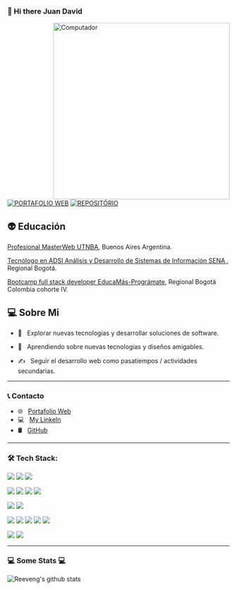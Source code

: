 ### 👋 Hi there Juan David 

<img src="https://raw.githubusercontent.com/MicaelliMedeiros/micaellimedeiros/master/image/computer-illustration.png" min-width="400px" max-width="400px" width="400px" align="right" alt="Computador">


[![PORTAFOLIO WEB](https://img.shields.io/badge/perfil%20-%23323330.svg?&style=for-the-badge&logo=perfil&logoColor=black&color=FF0080)](https://portafolio-web-one.vercel.app/) [![REPOSITÓRIO](https://img.shields.io/badge/repositório%20-%23323330.svg?&style=for-the-badge&logo=repositório&logoColor=black&color=8000FF)](https://github.com/JDQN)


<h2> 👽 Educación </h2>

<p>
 <a href="https://sceu.frba.utn.edu.ar/course/professional-webmaster/">Profesional MasterWeb UTNBA</a>, Buenos Aires Argentina. </br>
 </em>
</p>

<p>
 <a href="http://oferta.senasofiaplus.edu.co/sofia-oferta/">Tecnólogo en ADSI Análisis y Desarrollo de Sistemas de Información SENA </a>, Regional Bogotá. </br>
</em>
</p>

<p>
 <a href="https://educamas.com.co/">Bootcamp full stack developer EducaMás-Prográmate</a>, Regional Bogotá Colombia cohorte IV. </br>
 </em>
</p>

<h2> 💻 Sobre Mi </h2>

 
- 🧠 &nbsp; Explorar nuevas tecnologías y desarrollar soluciones de software.

- 🌱 &nbsp; Aprendiendo sobre nuevas tecnologias y diseños amigables.

- ✍️ &nbsp; Seguir el desarrollo web como pasatiempos / actividades secundarias.

---

<h3> 📞 Contacto </h3>

- 🌐 &nbsp; <a href="https://portafolio-web-one.vercel.app/"> Portafolio Web </a>
- 💻 &nbsp; <a href="https://www.linkedin.com/in/viamonte2319/"> My LinkeIn </a>
- 🛢 &nbsp; <a href="https://github.com/JDQN"> GitHub </a>

---

<h3>🛠 Tech Stack: </h3>

<p>
 <img  src="https://img.shields.io/badge/HTML-FF5733?style=for-the-badge&logo=html5&logoColor=white"/> 
 <img  src="https://img.shields.io/badge/CSS-00D3E8?&style=for-the-badge&logo=css3&logoColor=white"/> 
 <img  src="https://img.shields.io/badge/Bootstrap-563D7C?style=for-the-badge&logo=bootstrap&logoColor=white"/> 
</p> 


<p>
 <img  src="https://img.shields.io/badge/React-20232A?style=for-the-badge&logo=react&logoColor=61DAFB"/> 
 <img src="https://img.shields.io/badge/Node.js-43853D?style=for-the-badge&logo=node.js&logoColor=white"/> 
 <img  src="https://img.shields.io/badge/JavaScript-D4AC0D?style=for-the-badge&logo=javascript&logoColor=F7DF1E"/> 
 <img  src="https://img.shields.io/badge/Express.js-138D75?style=for-the-badge"/> 
</p>

<p>
 <img  src="https://img.shields.io/badge/MongoDB-2ECC71?style=for-the-badge&logo=mongodb&logoColor=white"/> 
 <img src="https://img.shields.io/badge/MySQL-016FA2?style=for-the-badge&logo=mysql&logoColor=white"/>
</p>

<p>
 <img  src="https://img.shields.io/badge/git-884EA0.svg?style=for-the-badge&logo=git&logoColor=white"/> 
 <img  src="https://img.shields.io/badge/Postman-FF6C37?style=for-the-badge&logo=postman&logoColor=white"/> 
 <img  src="https://img.shields.io/badge/jira-%230A0FFF.svg?style=for-the-badge&logo=jira&logoColor=white"/> 
 <img  src="https://img.shields.io/badge/figma-%23F24E1E.svg?style=for-the-badge&logo=figma&logoColor=white"/> 
 <img  src="https://img.shields.io/badge/wordpress-1A5276?style=for-the-badge&logo=wordpress&logoColor=blue"/>  
</p>

<p>
 <img  src="https://img.shields.io/badge/Netlify-00C7B7?style=for-the-badge&logo=netlify&logoColor=white"/> 
 <img  src="https://img.shields.io/badge/Heroku-4A235A?style=for-the-badge&logo=heroku&logoColor=white"/> 
</p>
 
---
  
<h3>💻 Some Stats 💻</h3>

![Reeveng's github stats](https://github-readme-stats.vercel.app/api?username=reeveng&show_icons=true&title_color=fff&icon_color=79ff97&text_color=9f9f9f&bg_color=151515)
